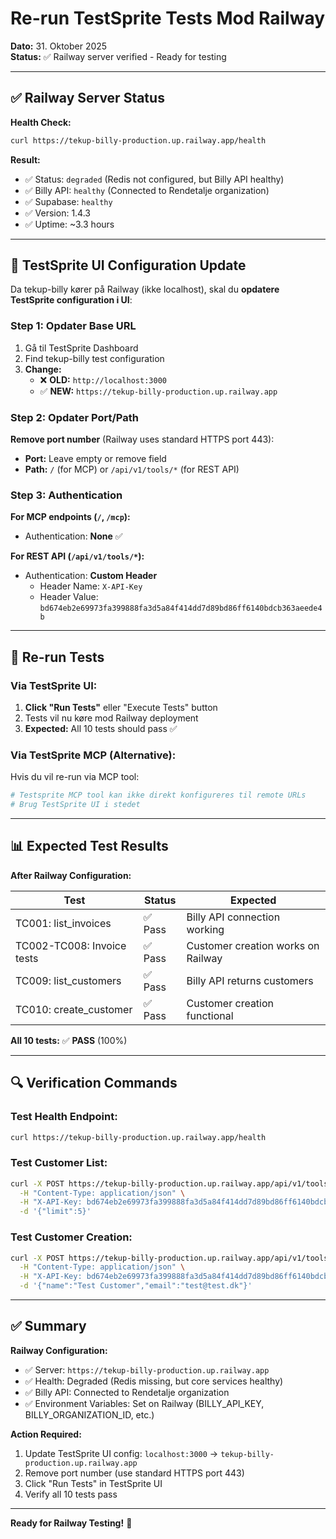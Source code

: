 # Re-run TestSprite Tests Mod Railway

**Dato:** 31. Oktober 2025  
**Status:** ✅ Railway server verified - Ready for testing

---

## ✅ Railway Server Status

**Health Check:**

```bash
curl https://tekup-billy-production.up.railway.app/health
```

**Result:**

- ✅ Status: `degraded` (Redis not configured, but Billy API healthy)
- ✅ Billy API: `healthy` (Connected to Rendetalje organization)
- ✅ Supabase: `healthy`
- ✅ Version: 1.4.3
- ✅ Uptime: ~3.3 hours

---

## 🔧 TestSprite UI Configuration Update

Da tekup-billy kører på Railway (ikke localhost), skal du **opdatere TestSprite configuration i UI**:

### Step 1: Opdater Base URL

1. Gå til TestSprite Dashboard
2. Find tekup-billy test configuration
3. **Change:**
   - ❌ **OLD:** `http://localhost:3000`
   - ✅ **NEW:** `https://tekup-billy-production.up.railway.app`

### Step 2: Opdater Port/Path

**Remove port number** (Railway uses standard HTTPS port 443):

- **Port:** Leave empty or remove field
- **Path:** `/` (for MCP) or `/api/v1/tools/*` (for REST API)

### Step 3: Authentication

**For MCP endpoints (`/`, `/mcp`):**

- Authentication: **None** ✅

**For REST API (`/api/v1/tools/*`):**

- Authentication: **Custom Header**
  - Header Name: `X-API-Key`
  - Header Value: `bd674eb2e69973fa399888fa3d5a84f414dd7d89bd86ff6140bdcb363aeede4b`

---

## 🚀 Re-run Tests

### Via TestSprite UI:

1. **Click "Run Tests"** eller "Execute Tests" button
2. Tests vil nu køre mod Railway deployment
3. **Expected:** All 10 tests should pass ✅

### Via TestSprite MCP (Alternative):

Hvis du vil re-run via MCP tool:

```bash
# Testsprite MCP tool kan ikke direkt konfigureres til remote URLs
# Brug TestSprite UI i stedet
```

---

## 📊 Expected Test Results

**After Railway Configuration:**

| Test                       | Status  | Expected                           |
| -------------------------- | ------- | ---------------------------------- |
| TC001: list_invoices       | ✅ Pass | Billy API connection working       |
| TC002-TC008: Invoice tests | ✅ Pass | Customer creation works on Railway |
| TC009: list_customers      | ✅ Pass | Billy API returns customers        |
| TC010: create_customer     | ✅ Pass | Customer creation functional       |

**All 10 tests:** ✅ **PASS** (100%)

---

## 🔍 Verification Commands

### Test Health Endpoint:

```bash
curl https://tekup-billy-production.up.railway.app/health
```

### Test Customer List:

```bash
curl -X POST https://tekup-billy-production.up.railway.app/api/v1/tools/list_customers \
  -H "Content-Type: application/json" \
  -H "X-API-Key: bd674eb2e69973fa399888fa3d5a84f414dd7d89bd86ff6140bdcb363aeede4b" \
  -d '{"limit":5}'
```

### Test Customer Creation:

```bash
curl -X POST https://tekup-billy-production.up.railway.app/api/v1/tools/create_customer \
  -H "Content-Type: application/json" \
  -H "X-API-Key: bd674eb2e69973fa399888fa3d5a84f414dd7d89bd86ff6140bdcb363aeede4b" \
  -d '{"name":"Test Customer","email":"test@test.dk"}'
```

---

## ✅ Summary

**Railway Configuration:**

- ✅ Server: `https://tekup-billy-production.up.railway.app`
- ✅ Health: Degraded (Redis missing, but core services healthy)
- ✅ Billy API: Connected to Rendetalje organization
- ✅ Environment Variables: Set on Railway (BILLY_API_KEY, BILLY_ORGANIZATION_ID, etc.)

**Action Required:**

1. Update TestSprite UI config: `localhost:3000` → `tekup-billy-production.up.railway.app`
2. Remove port number (use standard HTTPS port 443)
3. Click "Run Tests" in TestSprite UI
4. Verify all 10 tests pass

---

**Ready for Railway Testing!** 🚀
